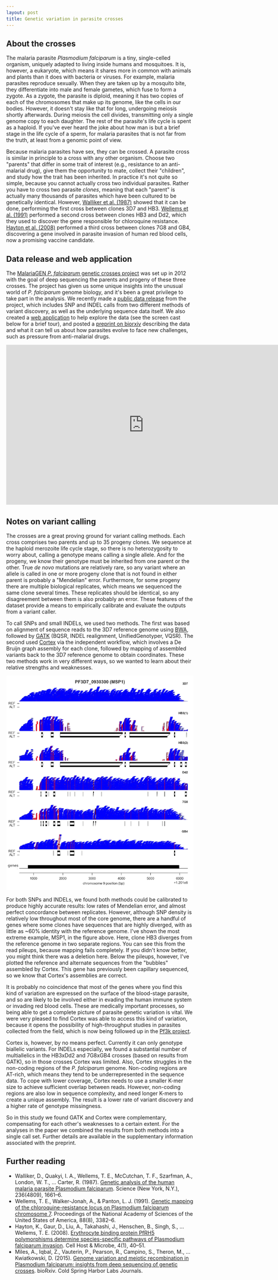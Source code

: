 ```yaml
---
layout: post
title: Genetic variation in parasite crosses
---
```


## About the crosses

The malaria parasite *Plasmodium falciparum* is a tiny, single-celled
organism, uniquely adapted to living inside humans and mosquitoes. It
is, however, a eukaryote, which means it shares more in common with
animals and plants than it does with bacteria or viruses. For example,
malaria parasites reproduce sexually. When they are taken up by a
mosquito bite, they differentiate into male and female gametes, which
fuse to form a zygote. As a zygote, the parasite is diploid, meaning
it has two copies of each of the chromosomes that make up its genome,
like the cells in our bodies. However, it doesn't stay like that for
long, undergoing meiosis shortly afterwards. During meiosis the cell
divides, transmitting only a single genome copy to each daughter. The
rest of the parasite's life cycle is spent as a haploid. If you've
ever heard the joke about how man is but a brief stage in the life
cycle of a sperm, for malaria parasites that is not far from the
truth, at least from a genomic point of view.

Because malaria parasites have sex, they can be crossed. A parasite
cross is similar in principle to a cross with any other
organism. Choose two "parents" that differ in some trait of interest
(e.g., resistance to an anti-malarial drug), give them the opportunity
to mate, collect their "children", and study how the trait has been
inherited. In practice it's not quite so simple, because you cannot
actually cross two individual parasites. Rather you have to cross two
parasite *clones*, meaning that each "parent" is actually many
thousands of parasites which have been cultured to be genetically
identical. However, [Walliker et
al. (1987)](http://www.ncbi.nlm.nih.gov/pubmed/3299700) showed that it
can be done, performing the first cross between clones 3D7 and
HB3. [Wellems et
al. (1991)](http://www.pubmedcentral.nih.gov/articlerender.fcgi?artid=51451&tool=pmcentrez&rendertype=abstract)
performed a second cross between clones HB3 and Dd2, which they used
to discover the gene responsible for chloroquine resistance. [Hayton
et
al. (2008)](http://www.pubmedcentral.nih.gov/articlerender.fcgi?artid=2677973&tool=pmcentrez&rendertype=abstract)
performed a third cross between clones 7G8 and GB4, discovering a gene
involved in parasite invasion of human red blood cells, now a
promising vaccine candidate.

## Data release and web application

The [MalariaGEN *P. falciparum* genetic crosses
project](www.malariagen.net/projects/parasite/pf-crosses) was set up
in 2012 with the goal of deep sequencing the parents and progeny of
these three crosses. The project has given us some unique insights
into the unusual world of *P. falciparum* genome biology, and it's
been a great privilege to take part in the analysis. We recently made
a [public data release](http://www.malariagen.net/data/pf-crosses-1.0)
from the project, which includes SNP and INDEL calls from two
different methods of variant discovery, as well as the underlying
sequence data itself. We also created a [web
application](http://www.malariagen.net/apps/pf-crosses/1.0/) to help
explore the data (see the screen cast below for a brief tour), and posted a [preprint on
biorxiv](http://dx.doi.org/10.1101/024182) describing the data and
what it can tell us about how parasites evolve to face new challenges,
such as pressure from anti-malarial drugs.

<iframe width="740" height="430" src="https://www.youtube.com/embed/8jx10dqhc9Y" frameborder="0" allowfullscreen></iframe>

## Notes on variant calling

The crosses are a great proving ground for variant calling
methods. Each cross comprises two parents and up to 35 progeny
clones. We sequence at the haploid merozoite life cycle stage, so
there is no heterozygosity to worry about, calling a genotype means
calling a single allele. And for the progeny, we know their genotype
must be inherited from one parent or the other. True *de novo*
mutations are relatively rare, so any variant where an allele is
called in one or more progeny clone that is not found in either parent
is probably a "Mendelian" error. Furthermore, for some progeny there
are multiple biological replicates, which means we sequenced the same
clone several times. These replicates should be identical, so any
disagreement between them is also probably an error. These features of
the dataset provide a means to empirically calibrate and evaluate the
outputs from a variant caller.

To call SNPs and small INDELs, we used two methods. The first was
based on alignment of sequence reads to the 3D7 reference genome using
[BWA](http://bio-bwa.sourceforge.net/), followed by
[GATK](https://www.broadinstitute.org/gatk/) (BQSR, INDEL realignment,
UnifiedGenotyper, VQSR). The second used
[Cortex](http://cortexassembler.sourceforge.net/index_cortex_var.html)
via the independent workflow, which involves a De Bruijn graph
assembly for each clone, followed by mapping of assembled variants
back to the 3D7 reference genome to obtain coordinates. These two
methods work in very different ways, so we wanted to learn about
their relative strengths and weaknesses.

![alignment versus assembly](/assets/2015-10-05-parasite-crosses_files/pileup.jpg)

For both SNPs and INDELs, we found both methods could be calibrated to
produce highly accurate results: low rates of Mendelian error, and
almost perfect concordance between replicates. However, although SNP
density is relatively low throughout most of the core genome, there
are a handful of genes where some clones have sequences that are
highly diverged, with as little as ~60% identity with the reference
genome. I've shown the most extreme example, MSP1, in the figure
above. Here, clone HB3 diverges from the reference genome in two
separate regions. You can see this from the read pileups, because
mapping fails completely. If you didn't know better, you might think
there was a deletion here. Below the pileups, however, I've plotted
the reference and alternate sequences from the "bubbles" assembled by
Cortex. This gene has previously been capillary sequenced, so we know
that Cortex's assemblies are correct.

It is probably no coincidence that most of the genes where you find
this kind of variation are expressed on the surface of the blood-stage
parasite, and so are likely to be involved either in evading the human
immune system or invading red blood cells. These are medically
important processes, so being able to get a complete picture of
parasite genetic variation is vital. We were very pleased to find
Cortex was able to access this kind of variation, because it opens the
possibility of high-throughput studies in parasites collected from the
field, which is now being followed up in the [Pf3k
project](http://www.malariagen.net/projects/parasite/pf3k).

Cortex is, however, by no means perfect. Currently it can only
genotype biallelic variants. For INDELs especially, we found a
substantial number of multiallelics in the HB3xDd2 and 7G8xGB4 crosses
(based on results from GATK), so in those crosses Cortex was
limited. Also, Cortex struggles in the non-coding regions of the
*P. falciparum* genome. Non-coding regions are AT-rich, which means
they tend to be underrepresented in the sequence data. To cope with
lower coverage, Cortex needs to use a smaller K-mer size to achieve
sufficient overlap between reads. However, non-coding regions are also
low in sequence complexity, and need longer K-mers to create a unique
assembly. The result is a lower rate of variant discovery and a higher
rate of genotype missingness.

So in this study we found GATK and Cortex were complementary,
compensating for each other's weaknesses to a certain extent. For the
analyses in the paper we combined the results from both methods into a
single call set. Further details are available in the supplementary information associated with the preprint.

## Further reading

* Walliker, D., Quakyi, I. A., Wellems, T. E., McCutchan, T. F., Szarfman, A., London, W. T., … Carter, R. (1987). [Genetic analysis of the human malaria parasite Plasmodium falciparum](http://www.ncbi.nlm.nih.gov/pubmed/3299700). Science (New York, N.Y.), 236(4809), 1661–6. 
* Wellems, T. E., Walker-Jonah, A., & Panton, L. J. (1991). [Genetic mapping of the chloroquine-resistance locus on Plasmodium falciparum chromosome 7](http://www.pubmedcentral.nih.gov/articlerender.fcgi?artid=51451&tool=pmcentrez&rendertype=abstract). Proceedings of the National Academy of Sciences of the United States of America, 88(8), 3382–6.
* Hayton, K., Gaur, D., Liu, A., Takahashi, J., Henschen, B., Singh, S., … Wellems, T. E. (2008). [Erythrocyte binding protein PfRH5 polymorphisms determine species-specific pathways of Plasmodium falciparum invasion](http://doi.org/10.1016/j.chom.2008.06.001). Cell Host & Microbe, 4(1), 40–51. 
* Miles, A., Iqbal, Z., Vauterin, P., Pearson, R., Campino, S., Theron, M., … Kwiatkowski, D. (2015). [Genome variation and meiotic recombination in Plasmodium falciparum: insights from deep sequencing of genetic crosses](http://biorxiv.org/content/early/2015/08/07/024182.abstract). bioRxiv. Cold Spring Harbor Labs Journals. 

